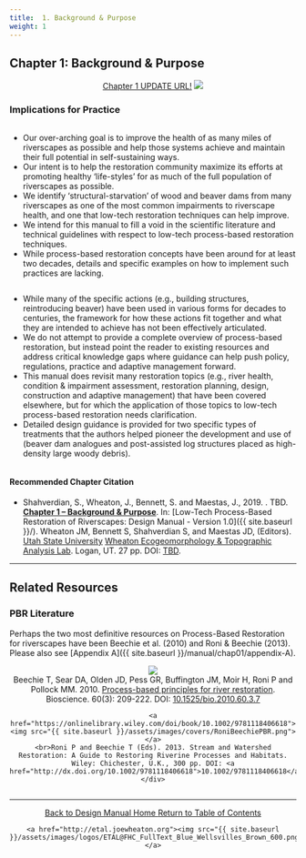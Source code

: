 ```yaml
---
title:  1. Background & Purpose
weight: 1
---
```


## Chapter 1: Background & Purpose

<div align="center">
	<a class="button" href="https://usu.box.com/s/8agdl60rv77lrig6tco4v9dpagwmmrpc"><i class = "fa fa-file-pdf-o" ></i>  Chapter 1 UPDATE URL!</a>
	<img src="{{ site.baseurl }}/assets/images/PBR_LT_cc_100w.png">

</div>



### Implications for Practice

<div class="row small-up-2 medium-up-2">

  <div class="column">
    <div class="card">
        <div class="card-section">
        <p><ul>
	<li>Our over-arching goal is to improve the health of as many miles of riverscapes as possible and help those systems achieve and maintain their full potential in self-sustaining ways.</li>
	<li>Our intent is to help the restoration community maximize its efforts at promoting healthy ‘life-styles’ for as much of the full population of riverscapes as possible.  </li>
	<li>We identify ‘structural-starvation’ of wood and beaver dams from many riverscapes as one of the most common impairments to riverscape health, and one that low-tech restoration techniques can help improve. </li>
	<li>We intend for this manual to fill a void in the scientific literature and technical guidelines with respect to low-tech process-based restoration techniques.</li>
	<li>While process-based restoration concepts have been around for at least two decades, details and specific examples on how to implement such practices are lacking.</li>
	</ul>
	</p>
      </div>
    </div>
  </div>
  <div class="column">
    <div class="card">
      <div class="card-section">
        <p>
        	<ul>
        		<li>While many of the specific actions (e.g., building structures, reintroducing beaver) have been used in various forms for decades to centuries, the framework for how these actions fit together and what they are intended to achieve has not been effectively articulated. </li>
	<li>We do not attempt to provide a complete overview of process-based restoration, but instead point the reader to existing resources and address critical knowledge gaps where guidance can help push policy, regulations, practice and adaptive management forward.</li>
	<li>This manual does revisit many restoration topics (e.g., river health, condition & impairment assessment, restoration planning, design, construction and adaptive management) that have been covered elsewhere, but for which the application of those topics to low-tech process-based restoration needs clarification. </li>
	<li>Detailed design guidance is provided for two specific types of treatments that the authors helped pioneer the development and use of (beaver dam analogues and post-assisted log structures placed as high-density large woody debris).</li>
			</ul>
        </p>
      </div>
    </div>
  </div>
</div>



#### Recommended Chapter Citation

- <a href="{{ site.baseurl }}/" ><i class="fa fa-file-pdf-o" aria-hidden="true"></i></a> Shahverdian, S., Wheaton, J., Bennett, S. and Maestas, J., 2019. . TBD. **[Chapter 1 – Background & Purpose](http://chapterlink.com)**. In: [Low-Tech Process-Based Restoration of Riverscapes: Design Manual - Version 1.0]({{ site.baseurl }}/). Wheaton JM, Bennett S, Shahverdian S, and Maestas JD, (Editors). [Utah State University](http://restoration.usu.edu/) [Wheaton Ecogeomorphology & Topographic Analysis Lab](http://etal.joewheaton.org). Logan, UT.  27 pp. DOI: [TBD](http://dx.doi.org/).

-----
## Related Resources


### PBR Literature

Perhaps the two most definitive resources on Process-Based Restoration for riverscapes have been Beechie et al. (2010) and Roni & Beechie (2013).  Please also see [Appendix A]({{ site.baseurl }}/manual/chap01/appendix-A).

<div class="row small-up-2 medium-up-2 large-up-2" align="center">
  	<div class="column column-block">
  		<a href="https://www.fs.fed.us/rm/pubs_other/rmrs_2010_beechie_t001.pdf"><img src="{{ site.baseurl }}/assets/images/covers/Beechie_PBR.png"></a>
<br>
	Beechie T, Sear DA, Olden JD, Pess GR, Buffington JM, Moir H, Roni P and Pollock MM. 2010. <a href="https://www.fs.fed.us/rm/pubs_other/rmrs_2010_beechie_t001.pdf">Process-based principles for river restoration</a>. Bioscience. 60(3): 209-222.  DOI: <a href="http://dx.doi.org/10.1525/bio.2010.60.3.7">10.1525/bio.2010.60.3.7</a>
	</div>
<div class="column column-block">

	<a href="https://onlinelibrary.wiley.com/doi/book/10.1002/9781118406618"><img src="{{ site.baseurl }}/assets/images/covers/RoniBeechiePBR.png"></a>
	<br>Roni P and Beechie T (Eds). 2013. Stream and Watershed Restoration: A Guide to Restoring Riverine Processes and Habitats. Wiley: Chichester, U.K., 300 pp. DOI: <a href="http://dx.doi.org/10.1002/9781118406618">10.1002/9781118406618</a>
	</div>
</div>

------
<div align="center">
	<a class="hollow button" href="{{ site.baseurl }}/"><i class="fa fa-arrow-circle-left" aria-hidden="true"></i>  Back to Design Manual Home <i class="fa fa-book" aria-hidden="true"></i></a>
	<a class="hollow button" href="{{ site.baseurl }}/manual/"><i class="fa fa-arrow-circle-up" aria-hidden="true"></i>  Return to Table of Contents <i class="fa fa-list-ol" aria-hidden="true"></i></a>

    <a href="http://etal.joewheaton.org"><img src="{{ site.baseurl }}/assets/images/logos/ETAL@FHC_FullText_Blue_Wellsvilles_Brown_600.png"></a>

</div>
